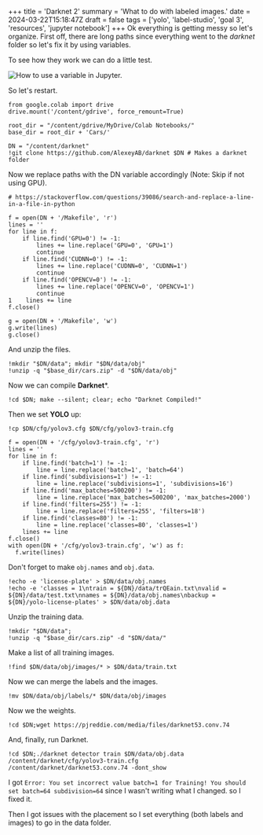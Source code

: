 +++
title = 'Darknet 2'
summary = 'What to do with labeled images.'
date = 2024-03-22T15:18:47Z
draft = false
tags = ['yolo', 'label-studio', 'goal 3', 'resources', 'jupyter notebook']
+++
Ok everything is getting messy so let's organize.
First off, there are long paths since everything went to the *darknet* folder so let's fix it by using variables.

To see how they work we can do a little test.

![How to use a variable in Jupyter.](variable.png)

So let's restart.

```
from google.colab import drive
drive.mount('/content/gdrive', force_remount=True)

root_dir = "/content/gdrive/MyDrive/Colab Notebooks/"
base_dir = root_dir + 'Cars/'

DN = "/content/darknet"
!git clone https://github.com/AlexeyAB/darknet $DN # Makes a darknet folder
```

Now we replace paths with the DN variable accordingly (Note: Skip if not using GPU).

```
# https://stackoverflow.com/questions/39086/search-and-replace-a-line-in-a-file-in-python

f = open(DN + '/Makefile', 'r')
lines = ''
for line in f:
    if line.find('GPU=0') != -1:
        lines += line.replace('GPU=0', 'GPU=1')
        continue
    if line.find('CUDNN=0') != -1:
        lines += line.replace('CUDNN=0', 'CUDNN=1')
        continue
    if line.find('OPENCV=0') != -1:
        lines += line.replace('OPENCV=0', 'OPENCV=1')
        continue
1    lines += line
f.close()

g = open(DN + '/Makefile', 'w')
g.write(lines)
g.close()
```

And unzip the files.

```
!mkdir "$DN/data"; mkdir "$DN/data/obj"
!unzip -q "$base_dir/cars.zip" -d "$DN/data/obj"
```

Now we can compile **Darknet***.

```
!cd $DN; make --silent; clear; echo "Darknet Compiled!"

```

Then we set **YOLO** up:

```
!cp $DN/cfg/yolov3.cfg $DN/cfg/yolov3-train.cfg

f = open(DN + '/cfg/yolov3-train.cfg', 'r')
lines = ''
for line in f:
    if line.find('batch=1') != -1:
        line = line.replace('batch=1', 'batch=64')
    if line.find('subdivisions=1') != -1:
        line = line.replace('subdivisions=1', 'subdivisions=16')
    if line.find('max_batches=500200') != -1:
        line = line.replace('max_batches=500200', 'max_batches=2000')
    if line.find('filters=255') != -1:
        line = line.replace('filters=255', 'filters=18')
    if line.find('classes=80') != -1:
        line = line.replace('classes=80', 'classes=1')
    lines += line
f.close()
with open(DN + '/cfg/yolov3-train.cfg', 'w') as f:
  f.write(lines)
```

Don't forget to make `obj.names` and `obj.data`.

```
!echo -e 'license-plate' > $DN/data/obj.names
!echo -e 'classes = 1\ntrain = ${DN}/data/trQEain.txt\nvalid = ${DN}/data/test.txt\nnames = ${DN}/data/obj.names\nbackup = ${DN}/yolo-license-plates' > $DN/data/obj.data
```

Unzip the training data.

```
!mkdir "$DN/data";
!unzip -q "$base_dir/cars.zip" -d "$DN/data/"
```

Make a list of all training images.

```
!find $DN/data/obj/images/* > $DN/data/train.txt
```

Now we can merge the labels and the images.

```
!mv $DN/data/obj/labels/* $DN/data/obj/images
```

Now we the weights.

```
!cd $DN;wget https://pjreddie.com/media/files/darknet53.conv.74
```
And, finally, run Darknet.

```
!cd $DN;./darknet detector train $DN/data/obj.data /content/darknet/cfg/yolov3-train.cfg /content/darknet/darknet53.conv.74 -dont_show
```

I got `Error: You set incorrect value batch=1 for Training! You should set batch=64 subdivision=64` since I wasn't writing what I changed. so I fixed it.

Then I got issues with the placement so I set everything (both labels and images) to go in the data folder.
